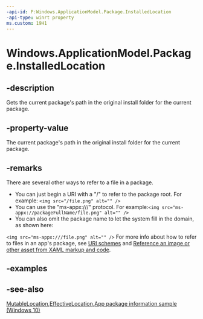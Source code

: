 ```yaml
---
-api-id: P:Windows.ApplicationModel.Package.InstalledLocation
-api-type: winrt property
ms.custom: 19H1
---
```


<!-- Property syntax
public Windows.Storage.StorageFolder InstalledLocation { get; }
-->

# Windows.ApplicationModel.Package.InstalledLocation

## -description
Gets the current package's path in the original install folder for the current package.

## -property-value
The current package's path in the original install folder for the current package.

## -remarks
There are several other ways to refer to a file in a package.


+ You can just begin a URI with a "/" to refer to the package root. For example: `<img src="/file.png" alt="" />`
+ You can use the "ms-appx:///" protocol. For example:`<img src="ms-appx://packageFullName/file.png" alt="" />`
+ You can also omit the package name to let the system fill in the domain, as shown here:

`<img src="ms-appx:///file.png" alt="" />`
For more info about how to refer to files in an app's package, see [URI schemes](https://docs.microsoft.com/windows/uwp/app-resources/uri-schemes) and [Reference an image or other asset from XAML markup and code](https://docs.microsoft.com/windows/uwp/app-resources/images-tailored-for-scale-theme-contrast#reference-an-image-or-other-asset-from-xaml-markup-and-code).

## -examples

## -see-also
[MutableLocation](package_mutablelocation.md),[EffectiveLocation](package_effectivelocation.md),[App package information sample (Windows 10)](https://github.com/Microsoft/Windows-universal-samples/tree/master/Samples/Package)
